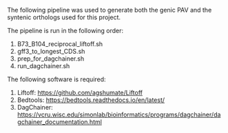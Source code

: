 The following pipeline was used to generate both the genic PAV and the syntenic orthologs used for this project.

The pipeline is run in the following order:

1) B73_B104_reciprocal_liftoff.sh
2) gff3_to_longest_CDS.sh
3) prep_for_dagchainer.sh
4) run_dagchainer.sh

The following software is required:

1) Liftoff: https://github.com/agshumate/Liftoff
2) Bedtools: https://bedtools.readthedocs.io/en/latest/
3) DagChainer: https://vcru.wisc.edu/simonlab/bioinformatics/programs/dagchainer/dagchainer_documentation.html
